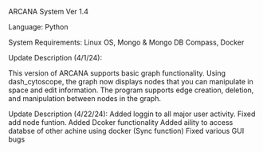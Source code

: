 ARCANA System Ver 1.4

Language: Python

System Requirements: Linux OS, Mongo & Mongo DB Compass, Docker

Update Description (4/1/24):

This version of ARCANA supports basic graph functionality.
Using dash_cytoscope, the graph now displays nodes that you can manipulate in space and edit information.
The program supports edge creation, deletion, and manipulation between nodes in the graph.

Update Description (4/22/24):
Added loggin to all major user activity.
Fixed add node funtion.
Added Dcoker functionality
Added aility to access databse of other achine using docker (Sync function)
Fixed various GUI bugs